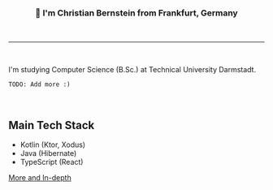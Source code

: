 
<div align="center">
  <h3>
    👋
    I'm Christian Bernstein from Frankfurt, Germany
  </h3>
</div>

<br />

---
<br />

I'm studying Computer Science (B.Sc.) at Technical University Darmstadt.

``TODO: Add more :)``

<br />

## Main Tech Stack

- Kotlin (Ktor, Xodus)
- Java (Hibernate)
- TypeScript (React)

[More and In-depth](aboutme/techstack-in-depth.md)




